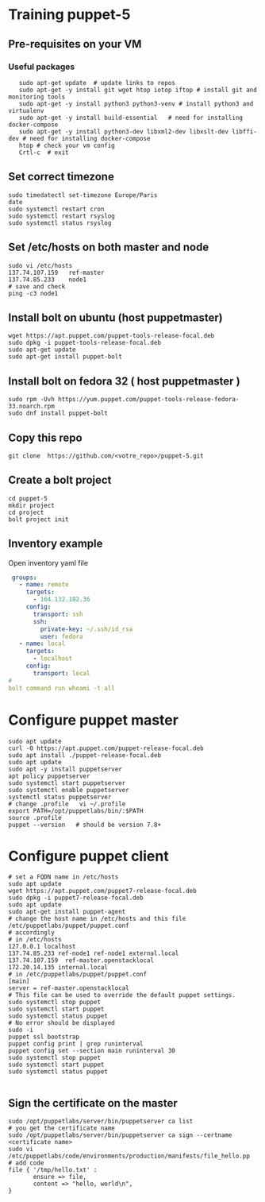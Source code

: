 #  Training puppet-5

## Pre-requisites on your VM
### Useful packages  
```shell
   sudo apt-get update  # update links to repos
   sudo apt-get -y install git wget htop iotop iftop # install git and monitoring tools
   sudo apt-get -y install python3 python3-venv # install python3 and virtualenv
   sudo apt-get -y install build-essential   # need for installing docker-compose
   sudo apt-get -y install python3-dev libxml2-dev libxslt-dev libffi-dev # need for installing docker-compose
   htop # check your vm config
   Crtl-c  # exit 
``` 

## Set correct timezone
```shell
sudo timedatectl set-timezone Europe/Paris
date
sudo systemctl restart cron
sudo systemctl restart rsyslog
sudo systemctl status rsyslog
```

## Set /etc/hosts on both master and node 
```
sudo vi /etc/hosts
137.74.107.159   ref-master
137.74.85.233    node1
# save and check 
ping -c3 node1 

```

## Install bolt on ubuntu  (host puppetmaster)  
```shell
wget https://apt.puppet.com/puppet-tools-release-focal.deb
sudo dpkg -i puppet-tools-release-focal.deb
sudo apt-get update 
sudo apt-get install puppet-bolt
```

## Install bolt on fedora 32 ( host puppetmaster )
```shell
sudo rpm -Uvh https://yum.puppet.com/puppet-tools-release-fedora-33.noarch.rpm
sudo dnf install puppet-bolt
```

## Copy this repo 
```shell
git clone  https://github.com/<votre_repo>/puppet-5.git
```

## Create a bolt project
```shell
cd puppet-5 
mkdir project
cd project 
bolt project init
```

## Inventory example
Open inventory yaml file
```yaml
 groups:
   - name: remote
     targets:
       - 164.132.182.36
     config:
       transport: ssh
       ssh:
         private-key: ~/.ssh/id_rsa
         user: fedora
   - name: local
     targets: 
       - localhost
     config:
       transport: local
#
bolt command run whoami -t all
```

# Configure puppet master 
```shell
sudo apt update
curl -O https://apt.puppet.com/puppet-release-focal.deb
sudo apt install ./puppet-release-focal.deb 
sudo apt update
sudo apt -y install puppetserver
apt policy puppetserver
sudo systemctl start puppetserver
sudo systemctl enable puppetserver
systemctl status puppetserver
# change .profile   vi ~/.profile 
export PATH=/opt/puppetlabs/bin/:$PATH
source .profile
puppet --version   # should be version 7.8+
```
# Configure puppet client
```shell
# set a FQDN name in /etc/hosts
sudo apt update
wget https://apt.puppet.com/puppet7-release-focal.deb
sudo dpkg -i puppet7-release-focal.deb
sudo apt update
sudo apt-get install puppet-agent
# change the host name in /etc/hosts and this file /etc/puppetlabs/puppet/puppet.conf
# accordingly
# in /etc/hosts
127.0.0.1 localhost
137.74.85.233 ref-node1 ref-node1 external.local
137.74.107.159  ref-master.openstacklocal
172.20.14.135 internal.local
# in /etc/puppetlabs/puppet/puppet.conf
[main]
server = ref-master.openstacklocal
# This file can be used to override the default puppet settings.
sudo systemctl stop puppet 
sudo systemctl start puppet
sudo systemctl status puppet  
# No error should be displayed 
sudo -i
puppet ssl bootstrap
puppet config print | grep runinterval
puppet config set --section main runinterval 30
sudo systemctl stop puppet 
sudo systemctl start puppet
sudo systemctl status puppet 


```
## Sign the certificate on the master 
```shell
sudo /opt/puppetlabs/server/bin/puppetserver ca list
# you get the certificate name 
sudo /opt/puppetlabs/server/bin/puppetserver ca sign --certname <certificate name> 
sudo vi /etc/puppetlabs/code/environments/production/manifests/file_hello.pp
# add code 
file { '/tmp/hello.txt' :
       ensure => file,
       content => "hello, world\n",
}
```
